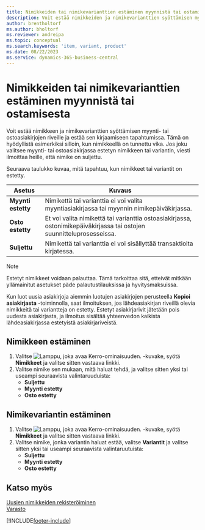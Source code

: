 ```yaml
---
title: Nimikkeiden tai nimikevarianttien estäminen myynnistä tai ostamisesta
description: Voit estää nimikkeiden ja nimikevarianttien syöttämisen myynti- tai ostoasiakirjojen riveille ja estää sen kirjaamiseen kaikissa tapahtumissa.
author: brentholtorf
ms.author: bholtorf
ms.reviewer: andreipa
ms.topic: conceptual
ms.search.keywords: 'item, variant, product'
ms.date: 08/22/2023
ms.service: dynamics-365-business-central
---
```

# Nimikkeiden tai nimikevarianttien estäminen myynnistä tai ostamisesta

Voit estää nimikkeen ja nimikevarianttien syöttämisen myynti- tai ostoasiakirjojen riveille ja estää sen kirjaamiseen tapahtumissa. Tämä on hyödyllistä esimerkiksi silloin, kun nimikkeellä on tunnettu vika. Jos joku valitsee myynti- tai ostoasiakirjassa estetyn nimikkeen tai variantin, viesti ilmoittaa heille, että nimike on suljettu.

Seuraava taulukko kuvaa, mitä tapahtuu, kun nimikkeet tai variantit on estetty.  

|Asetus|Kuvaus|  
|--------------------|------------|  
|**Myynti estetty**|Nimikettä tai varianttia ei voi valita myyntiasiakirjassa tai myynnin nimikepäiväkirjassa.|  
|**Osto estetty**|Et voi valita nimikettä tai varianttia ostoasiakirjassa, ostonimikepäiväkirjassa tai ostojen suunnitteluprosesseissa.|  
|**Suljettu**|Nimikettä tai varianttia ei voi sisällyttää transaktioita kirjatessa.|  

> [!NOTE]
> Estetyt nimikkeet voidaan palauttaa. Tämä tarkoittaa sitä, etteivät mitkään yllämainitut asetukset päde palautustilauksissa ja hyvitysmaksuissa.

Kun luot uusia asiakirjoja aiemmin luotujen asiakirjojen perusteella **Kopioi asiakirjasta** -toiminnolla, saat ilmoituksen, jos lähdeasiakirjan riveillä olevia nimikkeitä tai variantteja on estetty. Estetyt asiakirjarivit jätetään pois uudesta asiakirjasta, ja ilmoitus sisältää yhteenvedon kaikista lähdeasiakirjassa estetyistä asiakirjariveistä.

## Nimikkeen estäminen  

1. Valitse ![Lamppu, joka avaa Kerro-ominaisuuden.](media/ui-search/search_small.png "Kerro, mitä haluat tehdä") -kuvake, syötä **Nimikkeet** ja valitse sitten vastaava linkki.  
2. Valitse nimike sen mukaan, mitä haluat tehdä, ja valitse sitten yksi tai useampi seuraavista valintaruuduista:
    * **Suljettu**
    * **Myynti estetty**
    * **Osto estetty**  

## Nimikevariantin estäminen  

1. Valitse ![Lamppu, joka avaa Kerro-ominaisuuden.](media/ui-search/search_small.png "Kerro, mitä haluat tehdä") -kuvake, syötä **Nimikkeet** ja valitse sitten vastaava linkki.  
2. Valitse nimike, jonka variantin haluat estää, valitse **Variantit** ja valitse sitten yksi tai useampi seuraavista valintaruutuista:  
    * **Suljettu**
    * **Myynti estetty**
    * **Osto estetty**

## Katso myös  

[Uusien nimikkeiden rekisteröiminen](inventory-how-register-new-items.md)  
[Varasto](inventory-manage-inventory.md)  

[!INCLUDE[footer-include](includes/footer-banner.md)]